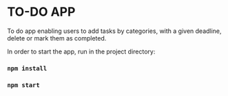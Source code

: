 # TO-DO APP

To do app enabling users to add tasks by categories, with a given deadline, delete or mark them as completed.

In order to start the app, run in the project directory:

### `npm install`

### `npm start`
